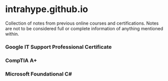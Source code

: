 # intrahype.github.io
Collection of notes from previous online courses and certifications.  Notes are not to be considered full or complete information of anything mentioned within. 

### Google IT Support Professional Certificate

### CompTIA A+

### Microsoft Foundational C#

